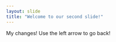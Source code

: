 ```yaml
---
layout: slide
title: "Welcome to our second slide!"
---
```

My changes!
Use the left arrow to go back!
